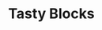 ---
title: Tasty Blocks
slug: tasty-blocks
excerpt: Concept for a WordPress theme and plugins club centered around the Gutenberg editor.
project_type: UI/UX Design
contact: Internal
client_content: Internal
featured: false
thumb: "/media/work/tastyblocks-thumb.jpg"
image: "/media/work/tastyblocks-thumb.jpg"
gallery: ""
url: ""
status: Shelfed
services: ['UI Design','Wireframing','Prototyping','Research', 'WordPress Plugin Development']
tools: ['Adobe XD']
stack: ['Gutenberg','Beans','WordPress']
launch_date: 2020-06-01
---